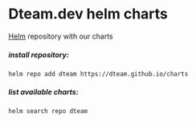 # Dteam.dev helm charts

[Helm] repository with our charts

[Helm]: https://helm.sh


##### install repository:

    helm repo add dteam https://dteam.github.io/charts

##### list available charts:

    helm search repo dteam